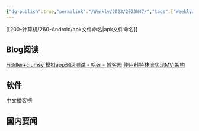 ```yaml
---
{"dg-publish":true,"permalink":"/Weekly/2023/2023W47/","tags":["Weekly/2023/W28"],"noteIcon":""}
---
```


[[200-计算机/260-Android/apk文件命名\|apk文件命名]]

## Blog阅读

[Fiddler+clumsy 模拟app弱网测试 - 哈er - 博客园](https://www.cnblogs.com/haer-good/p/13903370.html)
[使用科特林流实现MVI架构](https://medium.com/@meetjanani47/mvi-architecture-implementation-with-kotlin-flow-android-ae094fa83bff)
## 软件

[中文播客榜](https://xyzrank.com/#/)

## 国内要闻



